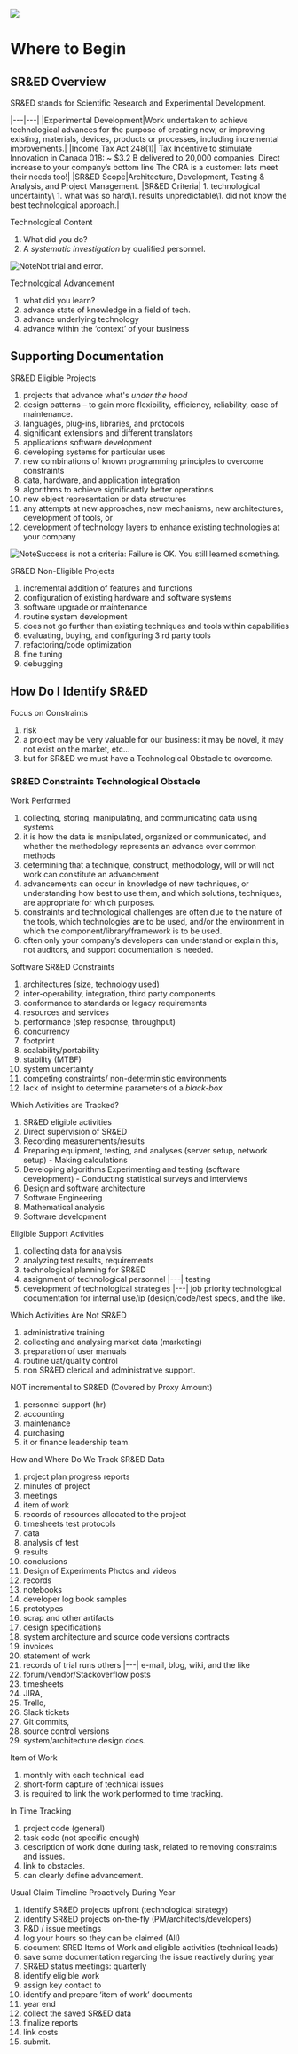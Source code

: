 ![](https://github.com/seenthattinker/Conceptinero/blob/master/images/conceptinero-funding-ideas-logo-white-383w.webp)

Where to Begin
===============



SR&ED Overview
-----------------------

SR&ED stands for Scientific Research and Experimental Development.

|---|---|
|Experimental Development|Work undertaken to achieve technological advances for the purpose of creating new, or improving existing, materials, devices, products or processes, including incremental improvements.|
|Income Tax Act 248(1)| Tax Incentive to stimulate Innovation in Canada 018: ~ $3.2 B delivered to 20,000 companies. Direct increase to your company’s bottom line The CRA is a customer: lets meet their needs too!|
|SR&ED Scope|Architecture, Development, Testing & Analysis, and Project Management.
|SR&ED Criteria| 1. technological uncertainty\ 1. what was so hard\1. results unpredictable\1. did not know the best technological  approach.|

Technological Content
1. What did you do?
1. A *systematic investigation* by qualified personnel.

![Note]Not trial and error.

Technological Advancement
1. what did you learn?
1. advance state of knowledge in a field of tech.
1. advance underlying technology
1. advance within the ‘context’ of your business

Supporting Documentation
--------------------------------

SR&ED Eligible Projects
1. projects that advance what's *under the hood*
1. design patterns – to gain more flexibility, efficiency, reliability, ease of maintenance.
1. languages, plug-ins, libraries, and protocols
1. significant extensions and different translators
1. applications software development
1. developing systems for particular uses
1. new combinations of known programming principles to overcome constraints
1. data, hardware, and application integration
1. algorithms to achieve significantly better operations
1. new object representation or data structures
1. any attempts at new approaches, new mechanisms, new architectures, development of tools, or
1. development of technology layers to enhance existing technologies at your company


![Note]Success is not a criteria: Failure is OK. You still learned something.

SR&ED Non-Eligible Projects
1. incremental addition of features and functions
1. configuration of existing hardware and software systems
1. software upgrade or maintenance
1. routine system development
1. does not go further than existing techniques and tools within capabilities
1. evaluating, buying, and configuring 3 rd party tools
1. refactoring/code optimization
1. fine tuning
1. debugging

How Do I Identify SR&ED
---------------------------------------


Focus on Constraints
1. risk
1. a project may be very valuable for our business: it may be novel, it may not exist on the market, etc...
1. but for SR&ED we must have a Technological Obstacle to overcome.


### SR&ED Constraints Technological Obstacle





Work Performed
1. collecting, storing, manipulating, and communicating data using systems
1. it is how the data is manipulated, organized or communicated, and whether the methodology represents an advance over common methods
1. determining that a technique, construct, methodology, will or will not work can constitute an advancement
1. advancements can occur in knowledge of new techniques, or understanding how best to use them, and which solutions, techniques, are appropriate for which purposes.
1. constraints and technological challenges are often due to the nature of the tools, which technologies are to be used, and/or the environment in which the component/library/framework is to be used.
1. often only your company’s developers can understand or explain this, not auditors, and support documentation is needed.



Software SR&ED Constraints
1. architectures (size, technology used)
1. inter-operability, integration, third party components
1. conformance to standards or legacy requirements
1. resources and services
1. performance (step response, throughput)
1. concurrency
1. footprint
1. scalability/portability
1. stability (MTBF)
1. system uncertainty
1. competing constraints/ non-deterministic environments
1. lack of insight to determine parameters of a *black-box*

Which Activities are Tracked?
1. SR&ED eligible activities
1. Direct supervision of SR&ED
1. Recording measurements/results
1. Preparing equipment, testing, and analyses (server setup, network setup) - Making calculations
1. Developing algorithms Experimenting and testing (software development) - Conducting statistical surveys and interviews
1. Design and software architecture
1. Software Engineering
1. Mathematical analysis
1. Software development


Eligible Support Activities
1. collecting data for analysis
1. analyzing test results, requirements
1. technological planning for SR&ED
1. assignment of technological personnel |---| testing
1. development of technological strategies |---| job priority technological documentation for internal use/ip (design/code/test specs, and the like.

Which Activities Are Not SR&ED
1. administrative training
1. collecting and analysing market data (marketing)
1. preparation of user manuals
1. routine uat/quality control
1. non SR&ED clerical and administrative support.

NOT incremental to SR&ED (Covered by Proxy Amount)
1. personnel support (hr)
1. accounting
1. maintenance
1. purchasing
1. it or finance leadership team.

How and Where Do We Track SR&ED Data
1. project plan progress reports
1. minutes of project
1. meetings
1. item of work
1. records of resources allocated to the project
1. timesheets test protocols
1. data
1. analysis of test
1. results
1. conclusions
1. Design of Experiments Photos and videos
1. records
1. notebooks
1. developer log book samples
1. prototypes
1. scrap and other artifacts
1. design specifications
1. system architecture and source code versions contracts
1. invoices
1. statement of work
1. records of trial runs others |---| e-mail, blog, wiki, and the like
1. forum/vendor/Stackoverflow posts
1. timesheets
1. JIRA,
1. Trello,
1. Slack tickets
1. Git commits,
1. source control versions
1. system/architecture design docs.

Item of Work
1. monthly with each technical lead
1. short-form capture of technical issues
1. is required to link the work performed to time tracking.


In Time Tracking
1. project code (general)
1. task code (not specific enough)
1. description of work done during task, related to removing constraints and issues.
1. link to obstacles.
1. can clearly define advancement.

Usual Claim Timeline Proactively During Year
1. identify SR&ED projects upfront (technological strategy)
1. identify SR&ED projects on-the-fly (PM/architects/developers)
1. R&D / issue meetings
1. log your hours so they can be claimed (All)
1. document SRED Items of Work and eligible activities (technical leads)
1. save some documentation regarding the issue reactively during year
1. SR&ED status meetings: quarterly
1. identify eligible work
1. assign key contact to
1. identify and prepare ‘item of work’ documents
1. year end
1. collect the saved SR&ED data
1. finalize reports
1. link costs
1. submit.


[Note]:https://github.com/seenthattinker/Conceptinero/blob/master/images/write-a-note-icon-vector-20994413.jpg

[Attention]:https://github.com/seenthattinker/Conceptinero/blob/master/images/dart.png

[Example]:https://github.com/seenthattinker/Conceptinero/blob/master/images/example.png

